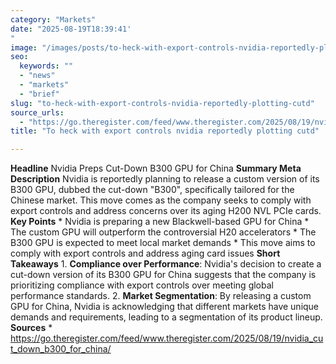 ```yaml
---
category: "Markets"
date: "2025-08-19T18:39:41'"
image: "/images/posts/to-heck-with-export-controls-nvidia-reportedly-plotting-cutd.jpg"
seo:
  keywords: ""
  - "news"
  - "markets"
  - "brief"
slug: "to-heck-with-export-controls-nvidia-reportedly-plotting-cutd"
source_urls:
  - "https://go.theregister.com/feed/www.theregister.com/2025/08/19/nvidia_cut_down_b300_for_china/"
title: "To heck with export controls nvidia reportedly plotting cutd"

---
```


**Headline** Nvidia Preps Cut-Down B300 GPU for China  **Summary Meta Description** Nvidia is reportedly planning to release a custom version of its B300 GPU, dubbed the cut-down "B300", specifically tailored for the Chinese market. This move comes as the company seeks to comply with export controls and address concerns over its aging H200 NVL PCIe cards.  **Key Points**  * Nvidia is preparing a new Blackwell-based GPU for China * The custom GPU will outperform the controversial H20 accelerators * The B300 GPU is expected to meet local market demands * This move aims to comply with export controls and address aging card issues  **Short Takeaways**  1. **Compliance over Performance**: Nvidia's decision to create a cut-down version of its B300 GPU for China suggests that the company is prioritizing compliance with export controls over meeting global performance standards. 2. **Market Segmentation**: By releasing a custom GPU for China, Nvidia is acknowledging that different markets have unique demands and requirements, leading to a segmentation of its product lineup.  **Sources** * https://go.theregister.com/feed/www.theregister.com/2025/08/19/nvidia_cut_down_b300_for_china/